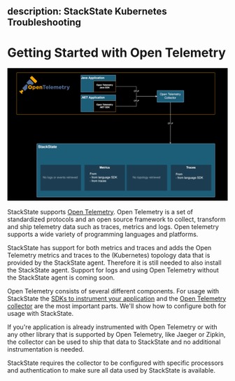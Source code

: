 description: StackState Kubernetes Troubleshooting
---

# Getting Started with Open Telemetry

![Open Telemetry collector and 2 instrumented applications sending metrics and traces to StackState](/.gitbook/assets/otel/open-telemetry.svg)

StackState supports [Open Telemetry](https://opentelemetry.io/docs/what-is-opentelemetry/). Open Telemetry is a set of standardized protocols and an open source framework to collect, transform and ship telemetry data such as traces, metrics and logs. Open telemetry supports a wide variety of programming languages and platforms. 

StackState has support for both metrics and traces and adds the Open Telemetry metrics and traces to the (Kubernetes) topology data that is provided by the StackState agent. Therefore it is still needed to also install the StackState agent. Support for logs and using Open Telemetry without the StackState agent is coming soon.

Open Telemetry consists of several different components. For usage with StackState the [SDKs to instrument your application](https://opentelemetry.io/docs/languages/) and the [Open Telemetry collector](https://opentelemetry.io/docs/collector/) are the most important parts. We'll show how to configure both for usage with StackState.

If you're application is already instrumented with Open Telemetry or with any other library that is supported by Open Telemetry, like Jaeger or Zipkin, the collector can be used to ship that data to StackState and no additional instrumentation is needed.

StackState requires the collector to be configured with specific processors and authentication to make sure all data used by StackState is available.
